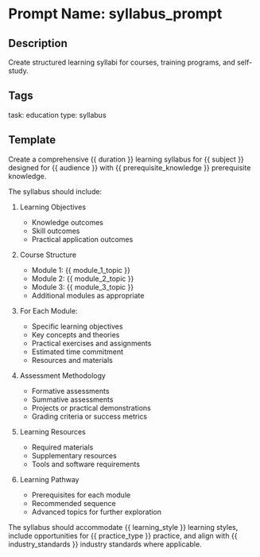 # Prompt Name: syllabus_prompt

## Description
Create structured learning syllabi for courses, training programs, and self-study.

## Tags
task: education
type: syllabus

## Template
Create a comprehensive {{ duration }} learning syllabus for {{ subject }} designed for {{ audience }} with {{ prerequisite_knowledge }} prerequisite knowledge.

The syllabus should include:

1. Learning Objectives
   - Knowledge outcomes
   - Skill outcomes
   - Practical application outcomes

2. Course Structure
   - Module 1: {{ module_1_topic }}
   - Module 2: {{ module_2_topic }}
   - Module 3: {{ module_3_topic }}
   - Additional modules as appropriate

3. For Each Module:
   - Specific learning objectives
   - Key concepts and theories
   - Practical exercises and assignments
   - Estimated time commitment
   - Resources and materials

4. Assessment Methodology
   - Formative assessments
   - Summative assessments
   - Projects or practical demonstrations
   - Grading criteria or success metrics

5. Learning Resources
   - Required materials
   - Supplementary resources
   - Tools and software requirements

6. Learning Pathway
   - Prerequisites for each module
   - Recommended sequence
   - Advanced topics for further exploration

The syllabus should accommodate {{ learning_style }} learning styles, include opportunities for {{ practice_type }} practice, and align with {{ industry_standards }} industry standards where applicable.